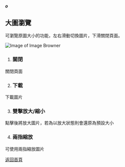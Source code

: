 ##### o
## 大圖瀏覽

可瀏覽原圖大小的功能，左右滑動切換圖片，下滑關閉頁面。  

![Image of Image Browner](../v1/images/image_browser.png) 

1. ### 關閉
關閉頁面

2. ### 下載
下載圖片

3. ### 雙擊放大/縮小
點擊後將放大圖片，若為以放大狀態則會還原為預設大小

4. ### 兩指縮放
可使用兩指縮放圖片  
  
[返回首頁](https://kimieno.github.io/android.pitt) 